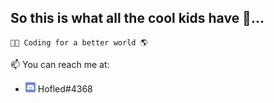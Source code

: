 ## So this is what all the cool kids have 🤔...

    👨‍💻 Coding for a better world 🌎

📫 You can reach me at:
- <img src="./assets/discord_icon.png" height="16px" width="16px"/> Hofled#4368